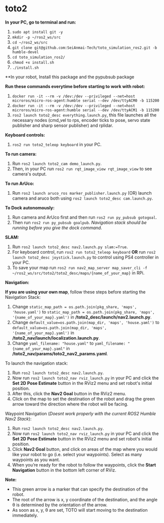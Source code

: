 # toto2

**In your PC, go to terminal and run:**
1. `sudo apt install git -y`
2. `mkdir -p ~/ros2_ws/src`
3. `cd ~/ros2_ws/src`
4. `git clone git@github.com:SeiAnmai-Tech/toto_simulation_ros2.git -b humble-devel`
5. `cd toto_simulation_ros2/`
6. `chmod +x install.sh`
7. `./install.sh`

**In your robot, Install this package and the pypubsub package

**Run these commands everytime before starting to work with robot:** 
1. `docker run -it --rm -v /dev:/dev --privileged --net=host microros/micro-ros-agent:humble serial --dev /dev/ttyACM0 -b 115200`
2. `docker run -it --rm -v /dev:/dev --privileged --net=host microros/micro-ros-agent:humble serial --dev /dev/ttyACM1 -b 115200`
3. `ros2 launch toto2_desc everything.launch.py`, this file launches all the necessary nodes (cmd_vel to rps, encoder ticks to pose, servo state publisher and sharp sensor publisher) and rplidar.

**Keyboard controls:** 
1. `ros2 run toto2_teleop keyboard` in your PC.

**To run camera:**
1. Run `ros2 launch toto2_cam demo_launch.py`. 
2. Then, in your PC run `ros2 run rqt_image_view rqt_image_view` to see camera's output.

**To run ArUco:**
1. Run `ros2 launch aruco_ros marker_publisher.launch.py` (OR) launch camera and aruco both using `ros2 launch toto2_desc cam.launch.py`. 

**To Dock autonomously:**
1. Run camera and ArUco first and then run `ros2 run py_pubsub gotogoal`.
2. Then run `ros2 run py_pubsub goalpub`.
_Navigation stack should be running before you give the dock command._

**SLAM:** 
1. Run `ros2 launch toto2_desc nav2.launch.py slam:=True`.
2. For keyboard control, run `ros2 run toto2_teleop keyboard` **OR** run `ros2 launch toto2_desc joystick.launch.py` to control using PS4 controller in your PC.
3. To save your map run `ros2 run nav2_map_server map_saver_cli -f ~/ros2_ws/src/toto2/toto2_desc/maps/{name_of_your_map}` in RPi.

**Navigation:**

**If you are using your own map**, follow these steps before starting the Navigation Stack:
1. Change `static_map_path = os.path.join(pkg_share, 'maps', 'house.yaml')` to `static_map_path = os.path.join(pkg_share, 'maps', '{name_of_your_map}.yaml')` in **/toto2_desc/launch/nav2.launch.py**.
2. Change `default_value=os.path.join(map_dir, 'maps', 'house.yaml')` to `default_value=os.path.join(map_dir, 'maps', '{name_of_your_map}.yaml')` in **/toto2_nav/launch/localization.launch.py**.
3. Change `yaml_filename: "house.yaml"` to `yaml_filename: "{name_of_your_map}.yaml"` in **/toto2_nav/params/toto2_nav2_params.yaml**.

To launch the navigation stack:
1. Run `ros2 launch toto2_desc nav2.launch.py`.
2. Now run `ros2 launch toto2_nav rviz_launch.py` in your PC and click the **Set 2D Pose Estimate** button in the RViz2 menu and set robot's initial position.
3. After this, click the **Nav2 Goal** button in the RViz2 menu.
4. Click on the map to set the destination of the robot and drag the green arrow toward the direction where the robot will be facing.

Waypoint Navigation (_Doesnt work properly with the current ROS2 Humble Nav2 Stack_):
1. Run `ros2 launch toto2_desc nav2.launch.py`.
2. Now run `ros2 launch toto2_nav rviz_launch.py` in your PC and click the **Set 2D Pose Estimate** button in the RViz2 menu and set robot's initial position.
3. Click **Nav2 Goal** button, and click on areas of the map where you would like your robot to go (i.e. select your waypoints). Select as many waypoints as you want.
5. When you’re ready for the robot to follow the waypoints, click the **Start Navigation** button in the bottom left corner of RViz.

**Note:** 
* This green arrow is a marker that can specify the destination of the robot.
* The root of the arrow is x, y coordinate of the destination, and the angle θ is determined by the orientation of the arrow.
* As soon as x, y, θ are set, TOTO will start moving to the destination immediately.
